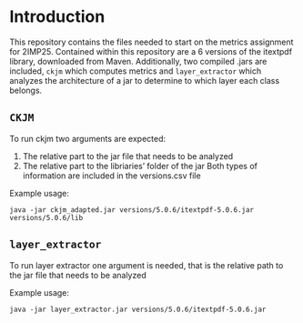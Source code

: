 # Introduction

This repository contains the files needed to start on the metrics assignment for 2IMP25. 
Contained within this repository are a 6 versions of the itextpdf library, downloaded from Maven. 
Additionally, two compiled .jars are included, `ckjm` which computes metrics and `layer_extractor` which analyzes the architecture of a jar to determine to which layer each class belongs. 

## `CKJM`

To run ckjm two arguments are expected:
1.	The relative part to the jar file that needs to be analyzed
2.	The relative part to the libriaries’ folder of the jar
Both types of information are included in the versions.csv file

Example usage:

`java -jar ckjm_adapted.jar versions/5.0.6/itextpdf-5.0.6.jar versions/5.0.6/lib`

## `layer_extractor`

To run layer extractor one argument is needed, that is  the relative path to the jar file that needs to be analyzed

Example usage:
 
`java -jar layer_extractor.jar versions/5.0.6/itextpdf-5.0.6.jar`
